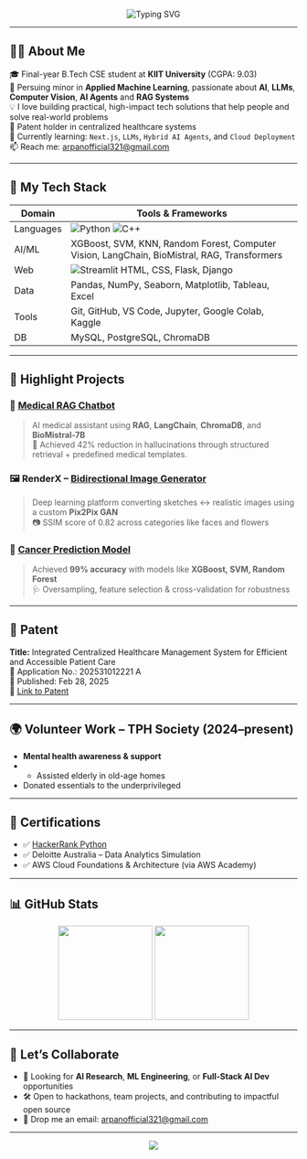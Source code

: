 <!-- Typing SVG Welcome -->
<p align="center">
  <img src="https://readme-typing-svg.demolab.com?font=Fira+Code&size=26&pause=1000&color=00FFAA&center=true&vCenter=true&width=800&lines=Hey+There!+I'm+Arpan+Mitra+%F0%9F%91%8B;AI+%7C+ML+%7C+LLMs+%7C+Web+Dev+%7C+Researcher;Open+Source+%E2%9D%A4+Problem+Solver+%F0%9F%92%BB" alt="Typing SVG" />
</p>

---

## 👨‍💻 About Me

🎓 Final-year B.Tech CSE student at **KIIT University** (CGPA: 9.03)  
🧠 Persuing minor in **Applied Machine Learning**, passionate about **AI**, **LLMs**, **Computer Vision**, **AI Agents** and **RAG Systems**  
💡 I love building practical, high-impact tech solutions that help people and solve real-world problems  
📌 Patent holder in centralized healthcare systems  
🌱 Currently learning: `Next.js`, `LLMs`, `Hybrid AI Agents`, and `Cloud Deployment`  
📫 Reach me: [arpanofficial321@gmail.com](mailto:arpanofficial321@gmail.com)

---

## 🚀 My Tech Stack

| Domain | Tools & Frameworks |
|--------|--------------------|
| Languages | ![Python](https://img.shields.io/badge/-Python-3776AB?style=flat&logo=python&logoColor=white) ![C++](https://img.shields.io/badge/-C++-00599C?style=flat&logo=c%2B%2B&logoColor=white) |
| AI/ML | XGBoost, SVM, KNN, Random Forest, Computer Vision, LangChain, BioMistral, RAG, Transformers |
| Web | ![Streamlit](https://img.shields.io/badge/-Streamlit-FF4B4B?style=flat&logo=streamlit&logoColor=white) HTML, CSS, Flask, Django |
| Data | Pandas, NumPy, Seaborn, Matplotlib, Tableau, Excel |
| Tools | Git, GitHub, VS Code, Jupyter, Google Colab, Kaggle |
| DB | MySQL, PostgreSQL, ChromaDB |

---

## 🧠 Highlight Projects

### 🔬 [Medical RAG Chatbot](https://github.com/arpan-69/End_to_end_medical_assistant)
> AI medical assistant using **RAG**, **LangChain**, **ChromaDB**, and **BioMistral-7B**  
> 🧬 Achieved 42% reduction in hallucinations through structured retrieval + predefined medical templates.

### 🖼️ RenderX – [Bidirectional Image Generator](https://github.com/JyotikaJayani-08/Mini_Project)
> Deep learning platform converting sketches ↔ realistic images using a custom **Pix2Pix GAN**  
> 📷 SSIM score of 0.82 across categories like faces and flowers

### 🎯 [Cancer Prediction Model](https://github.com/arpan-69/Cancer-predicition)
> Achieved **99% accuracy** with models like **XGBoost, SVM, Random Forest**  
> 🩺 Oversampling, feature selection & cross-validation for robustness

---

## 🏅 Patent

**Title:** Integrated Centralized Healthcare Management System for Efficient and Accessible Patient Care  
📜 Application No.: 202531012221 A  
📅 Published: Feb 28, 2025  
🔗 [Link to Patent](https://search.ipindia.gov.in/IPOJournal/Journal/Patent)

---

## 🌍 Volunteer Work – TPH Society (2024–present)

- **Mental health awareness & support**
- - Assisted elderly in old-age homes  
- Donated essentials to the underprivileged  

---

## 📜 Certifications

- ✅ [HackerRank Python](https://www.hackerrank.com/certificates/d8aa4ac36aa0)
- ✅ Deloitte Australia – Data Analytics Simulation
- ✅ AWS Cloud Foundations & Architecture (via AWS Academy)

---

## 📊 GitHub Stats

<p align="center">
  <img src="https://github-readme-stats.vercel.app/api?username=arpan-69&show_icons=true&theme=radical" height="165" />
  <img src="https://github-readme-stats.vercel.app/api/top-langs/?username=arpan-69&layout=compact&theme=radical" height="165" />
</p>

---

## 🙌 Let’s Collaborate

- 💼 Looking for **AI Research**, **ML Engineering**, or **Full-Stack AI Dev** opportunities  
- 🛠️ Open to hackathons, team projects, and contributing to impactful open source  
- 📩 Drop me an email: [arpanofficial321@gmail.com](mailto:arpanofficial321@gmail.com)

---

<p align="center">
  <img src="https://visitcount.itsvg.in/api?id=arpan-69&label=Profile%20Views&color=6&icon=5&pretty=true" />
</p>
